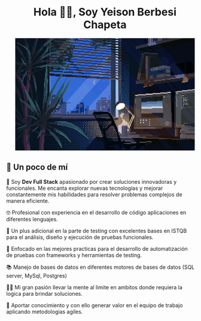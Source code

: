 <div id="user-content-toc">
  <ul align="center">
    <summary>
    <h1 style="display: inline-block">Hola 🖖🏻, Soy Yeison Berbesi Chapeta</h1>
    <img src="./banner.gif" width="700" height="300"  alt="Banner Personalizado"></summary>
  </ul>
</div>

## 🤖 Un poco de mí
👾 Soy **Dev Full Stack** apasionado por crear soluciones innovadoras y funcionales. Me encanta explorar nuevas tecnologías y mejorar constantemente mis habilidades para resolver problemas complejos de manera eficiente.

🤓 Profesional con experiencia en el desarrollo de código aplicaciones en diferentes lenguajes.

🥊 Un plus adicional en la parte de testing con excelentes bases en ISTQB para el análisis, diseño y ejecución de pruebas funcionales.

🔎 Enfocado en las mejores practicas para el desarrollo de automatización de pruebas con frameworks y herramientas de testing. 

📚 Manejo de bases de datos en diferentes motores de bases de datos (SQL server, MySql, Postgres)

👊🏻 Mi gran pasión llevar la mente al limite en ambitos donde requiera la logica para brindar soluciones.

🦾 Aportar conocimiento y con ello generar valor en el equipo de trabajo aplicando metodologias agiles.

